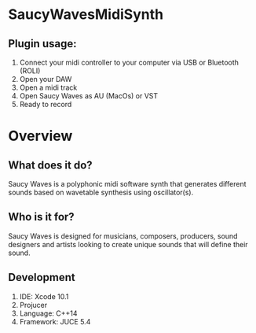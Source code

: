 # SaucyWavesMidiSynth

## Plugin usage:
1.  Connect your midi controller to your computer via USB or Bluetooth (ROLI)
2.  Open your DAW
3.  Open a midi track
4.  Open Saucy Waves as AU (MacOs) or VST
5.  Ready to record

# Overview

## What does it do?
Saucy Waves is a polyphonic midi software synth that generates different sounds based on wavetable synthesis using oscillator(s). 
## Who is it for?
Saucy Waves is designed for musicians, composers, producers, sound designers and artists looking to create unique sounds that will define their sound.

## Development 
1.  IDE: Xcode 10.1
2.  Projucer
3.  Language: C++14
4.  Framework: JUCE 5.4
